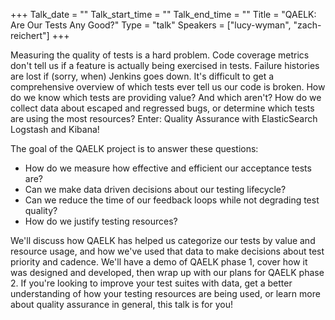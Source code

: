 +++
Talk_date = ""
Talk_start_time = ""
Talk_end_time = ""
Title = "QAELK: Are Our Tests Any Good?"
Type = "talk"
Speakers = ["lucy-wyman", "zach-reichert"]
+++

Measuring the quality of tests is a hard problem. Code coverage metrics don't tell us if a feature is actually being exercised in tests. Failure histories are lost if (sorry, when) Jenkins goes down. It's difficult to get a comprehensive overview of which tests ever tell us our code is broken. How do we know which tests are providing value? And which aren't? How do we collect data about escaped and regressed bugs, or determine which tests are using the most resources? Enter: Quality Assurance with ElasticSearch Logstash and Kibana!

The goal of the QAELK project is to answer these questions:

* How do we measure how effective and efficient our acceptance tests are?
* Can we make data driven decisions about our testing lifecycle?
* Can we reduce the time of our feedback loops while not degrading test quality?
* How do we justify testing resources?

We'll discuss how QAELK has helped us categorize our tests by value and resource usage, and how we've used that data to make decisions about test priority and cadence. We'll have a demo of QAELK phase 1, cover how it was designed and developed, then wrap up with our plans for QAELK phase 2. If you're looking to improve your test suites with data, get a better understanding of how your testing resources are being used, or learn more about quality assurance in general, this talk is for you!
